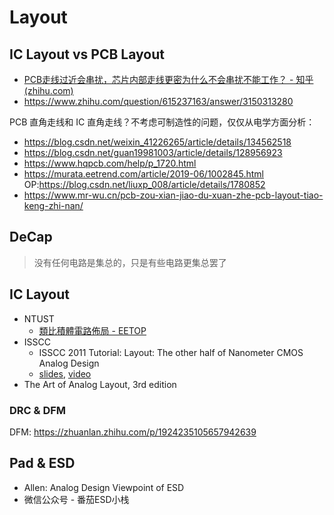 # Layout

## IC Layout vs PCB Layout

- [PCB走线过近会串扰，芯片内部走线更密为什么不会串扰不能工作？ - 知乎 (zhihu.com)](https://www.zhihu.com/question/659669866)
- https://www.zhihu.com/question/615237163/answer/3150313280

PCB 直角走线和 IC 直角走线？不考虑可制造性的问题，仅仅从电学方面分析：

- https://blog.csdn.net/weixin_41226265/article/details/134562518
- https://blog.csdn.net/guan19981003/article/details/128956923
- https://www.hqpcb.com/help/p_1720.html
- https://murata.eetrend.com/article/2019-06/1002845.html OP:https://blog.csdn.net/liuxp_008/article/details/1780852
- https://www.mr-wu.cn/pcb-zou-xian-jiao-du-xuan-zhe-pcb-layout-tiao-keng-zhi-nan/

## DeCap

> 没有任何电路是集总的，只是有些电路更集总罢了

## IC Layout

- NTUST
  - [類比積體電路佈局 - EETOP](https://bbs.eetop.cn/thread-906651-1-19.html)
- ISSCC
  - ISSCC 2011 Tutorial: Layout: The other half of Nanometer CMOS Analog Design
  - [slides](https://bbs.eetop.cn/thread-476386-1-1.html), [video](https://resourcecenter.sscs.ieee.org/education/short-courses/sscstut20110110)
- The Art of Analog Layout, 3rd edition

### DRC & DFM

DFM: https://zhuanlan.zhihu.com/p/1924235105657942639

## Pad & ESD 

- Allen: Analog Design Viewpoint of ESD
- 微信公众号 - 番茄ESD小栈
